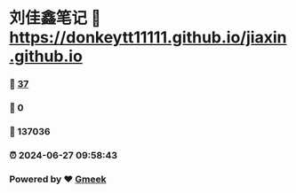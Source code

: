 # 刘佳鑫笔记 :link: https://donkeytt11111.github.io/jiaxin.github.io 
### :page_facing_up: [37](https://donkeytt11111.github.io/jiaxin.github.io/tag.html) 
### :speech_balloon: 0 
### :hibiscus: 137036 
### :alarm_clock: 2024-06-27 09:58:43 
### Powered by :heart: [Gmeek](https://github.com/Meekdai/Gmeek)

